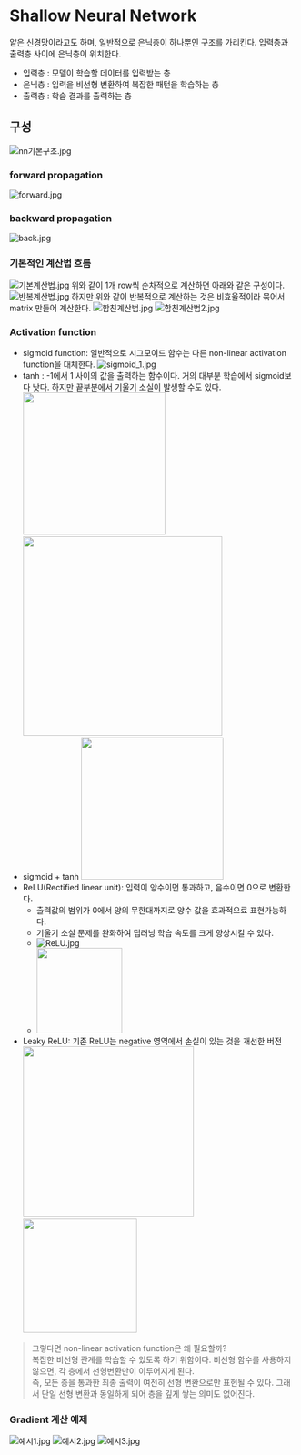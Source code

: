 # Shallow Neural Network
얕은 신경망이라고도 하며, 일반적으로 은닉층이 하나뿐인 구조를 가리킨다. 입력층과 출력층 사이에 은닉층이 위치한다.
- 입력층 : 모델이 학습할 데이터를 입력받는 층
- 은닉층 : 입력을 비선형 변환하여 복잡한 패턴을 학습하는 층
- 출력층 : 학습 결과를 출력하는 층

## 구성
![nn기본구조.jpg](./images/shallow/nn기본구조.jpg)

### forward propagation
![forward.jpg](./images/shallow/forward.jpg)
### backward propagation
![back.jpg](./images/shallow/back.jpg)

### 기본적인 계산법 흐름
![기본계산법.jpg](./images/shallow/기본계산법.jpg)
위와 같이 1개 row씩 순차적으로 계산하면 아래와 같은 구성이다.
![반복계산법.jpg](./images/shallow/반복계산법.jpg)
하지만 위와 같이 반복적으로 계산하는 것은 비효율적이라 묶어서 matrix 만들어 계산한다.
![합친계산법.jpg](./images/shallow/합친계산법.jpg)
![합친계산법2.jpg](./images/shallow/합친계산법2.jpg)

### Activation function
- sigmoid function: 일반적으로 시그모이드 함수는 다른 non-linear activation function을 대체한다.
![sigmoid_1.jpg](./images/shallow/sigmoid_1.jpg)
- tanh : -1에서 1 사이의 값을 출력하는 함수이다. 거의 대부분 학습에서 sigmoid보다 낫다. 하지만 끝부분에서 기울기 소실이 발생할 수도 있다.
  <img src="./images/shallow/tanh.jpg" width="250" />
  <img src="./images/shallow/tanh_formal.jpg" width="350" />
- sigmoid + tanh
  <img src="./images/shallow/hybrid.jpg" width="250" />
- ReLU(Rectified linear unit): 입력이 양수이면 통과하고, 음수이면 0으로 변환한다.
  - 출력값의 범위가 0에서 양의 무한대까지로 양수 값을 효과적으료 표현가능하다.
  - 기울기 소실 문제를 완화하여 딥러닝 학습 속도를 크게 향상시킬 수 있다.
  - ![ReLU.jpg](./images/shallow/ReLU.jpg)
  - <img src="./images/shallow/ReLU_foraml.jpg" width="150" />
- Leaky ReLU: 기존 ReLU는 negative 영역에서 손실이 있는 것을 개선한 버전
  <img src="./images/shallow/Leaky_ReLU.jpg" width="300" />
  <img src="./images/shallow/Leaky_ReLU_formal.jpg" width="200" />

> 그렇다면 non-linear activation function은 왜 필요할까?<br>
> 복잡한 비선형 관계를 학습할 수 있도록 하기 위함이다. 비선형 함수를 사용하지 않으면, 각 층에서 선형변환만이 이루어지게 된다.<br>
> 즉, 모든 층을 통과한 최종 출력이 여전히 선형 변환으로만 표현될 수 있다. 그래서 단일 선형 변환과 동일하게 되어 층을 깊게 쌓는 의미도 없어진다.
 
### Gradient 계산 예제
![예시1.jpg](./images/shallow/예시1.jpg)
![예시2.jpg](./images/shallow/예시2.jpg)
![예시3.jpg](./images/shallow/예시3.jpg)